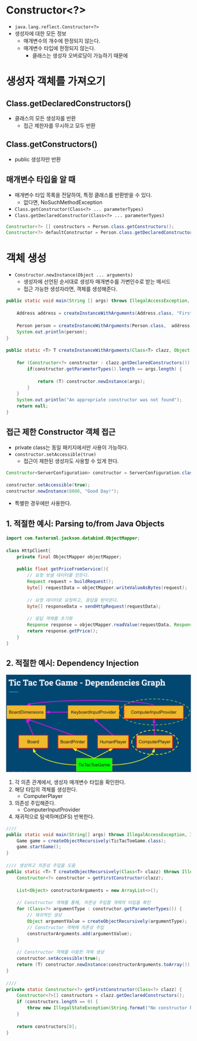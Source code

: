 # Constructor<?>
- `java.lang.reflect.Constructor<?>`
- 생성자에 대한 모든 정보
    - 매개변수의 개수에 한정되지 않는다.
    - 매개변수 타입에 한정되지 않는다.
        - 클래스는 생성자 오버로딩이 가능하기 때문에

# 생성자 객체를 가져오기
## Class.getDeclaredConstructors()
- 클래스의 모든 생성자를 반환
    - 접근 제한자를 무시하고 모두 반환

## Class.getConstructors()
- public 생성자만 반환

## 매개변수 타입을 알 때
- 매개변수 타입 목록을 전달하여, 특정 클래스를 반환받을 수 있다.
    - 없다면, NoSuchMethodException
- `Class.getConstructor(Class<?> ... parameterTypes)`
- `Class.getDeclaredConstructor(Class<?> ... parameterTypes)`

```java
Constructor<?> [] constructors = Person.class.getConstructors();
Constructor<?> defaultConstructor = Person.class.getDeclaredConstructor();
```

# 객체 생성
- `Constructor.newInstance(Object ... arguments)`
    - 생성자에 선언된 순서대로 생성자 매개변수를 가변인수로 받는 메서드
    - 접근 가능한 생성자라면, 객체를 생성해준다.

```java
public static void main(String [] args) throws IllegalAccessException, InstantiationException, InvocationTargetException {

    Address address = createInstanceWithArguments(Address.class, "First Street", 10);

    Person person = createInstanceWithArguments(Person.class,  address, "John", 20);
    System.out.println(person);
}

public static <T> T createInstanceWithArguments(Class<T> clazz, Object ... args) throws IllegalAccessException, InvocationTargetException, InstantiationException {

    for (Constructor<?> constructor : clazz.getDeclaredConstructors()) {
        if(constructor.getParameterTypes().length == args.length) {

            return (T) constructor.newInstance(args);
        }
    }
    System.out.println("An appropriate constructor was not found");
    return null;
}
```

## 접근 제한 Constructor 객체 접근
- private class는 동일 패키지에서만 사용이 가능하다.
- `constructor.setAccessible(true)`
    - 접근이 제한된 생성자도 사용할 수 있게 한다.
```java
Constructor<ServerConfiguration> constructor = ServerConfiguration.class.getDeclaredConstructor(int.class, String.class);

constructor.setAccessible(true);
constructor.newInstance(8080, "Good Day!");
```
- 특별한 경우에만 사용한다.

## 1. 적절한 예시: Parsing to/from Java Objects
```java
import com.fasterxml.jackson.databind.ObjectMapper;

class HttpClient{
    private final ObjectMapper objectMapper;

    public float getPriceFromService(){
        // 요청 보낼 데이터를 만든다.
        Request request = buildRequest();
        byte[] requestData = objectMapper.writeValueAsBytes(request);
        
        // 요청 데이터로 요청하고, 응답을 받아온다.
        byte[] responseData = sendHttpRequest(requestData);
        
        // 응답 객체를 초기화
        Response response = objectMapper.readValue(requestData, Response.class);
        return response.getPrice();
    }
}
```

## 2. 적절한 예시: Dependency Injection
![tictactoe_dependency](./img/tictactoe_dependency.PNG)
1. 각 의존 관계에서, 생성자 매개변수 타입을 확인한다.
2. 해당 타입의 객체를 생성한다.
    - ComputerPlayer
3. 의존성 주입해준다.
    - ComputerInputProvider
4. 재귀적으로 탐색하며(DFS) 반복한다.
```java
////
public static void main(String[] args) throws IllegalAccessException, InstantiationException, InvocationTargetException {
    Game game = createObjectRecursively(TicTacToeGame.class);
    game.startGame();
}

//// 생성하고 의존성 주입을 도움
public static <T> T createObjectRecursively(Class<T> clazz) throws IllegalAccessException, InvocationTargetException, InstantiationException {
    Constructor<?> constructor = getFirstConstructor(clazz);

    List<Object> constructorArguments = new ArrayList<>();

    // Constructor 객체를 통해, 의존성 주입할 객체의 타입을 확인
    for (Class<?> argumentType : constructor.getParameterTypes()) {
        // 재귀적인 생성
        Object argumentValue = createObjectRecursively(argumentType);
        // Constructor 객체에 의존성 주입
        constructorArguments.add(argumentValue);
    }

    // Constructor 객체를 이용한 객체 생성
    constructor.setAccessible(true);
    return (T) constructor.newInstance(constructorArguments.toArray());
}

////
private static Constructor<?> getFirstConstructor(Class<?> clazz) {
    Constructor<?>[] constructors = clazz.getDeclaredConstructors();
    if (constructors.length == 0) {
        throw new IllegalStateException(String.format("No constructor has been found for class %s", clazz.getName()));
    }

    return constructors[0];
}
```

